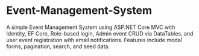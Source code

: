 # Event-Management-System
A simple Event Management System using ASP.NET Core MVC with Identity, EF Core, Role-based login, Admin event CRUD via DataTables, and user event registration with email notifications. Features include modal forms, pagination, search, and seed data.
